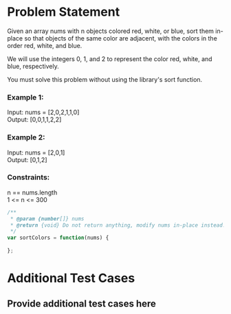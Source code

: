 # Problem Statement
Given an array nums with n objects colored red, white, or blue, sort them in-place so that objects of the same color are adjacent, with the colors in the order red, white, and blue.   

We will use the integers 0, 1, and 2 to represent the color red, white, and blue, respectively.   

You must solve this problem without using the library's sort function.   

### Example 1:

Input: nums = [2,0,2,1,1,0]   
Output: [0,0,1,1,2,2]   

### Example 2:

Input: nums = [2,0,1]   
Output: [0,1,2]   
 
### Constraints:

n == nums.length   
1 <= n <= 300   

```js
/**
 * @param {number[]} nums
 * @return {void} Do not return anything, modify nums in-place instead.
 */
var sortColors = function(nums) {
    
};
```

# Additional Test Cases

## Provide additional test cases here

